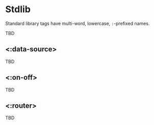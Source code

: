 # Stdlib

Standard library tags have multi-word, lowercase, `:`-prefixed names.

TBD

## <:data-source>

TBD

## <:on-off>

TBD

## <:router>

TBD
